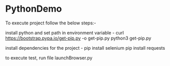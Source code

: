# PythonDemo

To execute project follow the below steps:-

install python and set path in environment variable - 
curl https://bootstrap.pypa.io/get-pip.py -o get-pip.py
python3 get-pip.py

install dependencies for the project - 
pip install selenium
pip install requests

to execute test, run file launchBrowser.py
